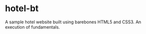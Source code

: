﻿# hotel-bt
A sample hotel website built using barebones HTML5 and CSS3. An execution of fundamentals.
